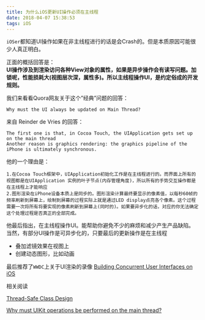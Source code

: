 ```yaml
---
title: 为什么iOS更新UI操作必须在主线程
date: 2018-04-07 15:38:53
tags: iOS
---
```


`iOSer`都知道UI操作如果在非主线程进行的话是会Crash的。但是本质原因可能很少人真正明白。

正面的概括回答是：  
**UI操作涉及到渲染访问各种View对象的属性，如果是异步操作会有读写问题。加锁呢，性能损耗大(视图层次深，属性多)。所以主线程操作UI，是约定俗成的开发规则。**

<!--more-->

我们来看看Quora网友关于这个”经典”问题的回答：

	Why must the UI always be updated on Main Thread?

来自 Reinder de Vries 的回答：

	The first one is that, in Cocoa Touch, the UIApplication gets set up on the main thread
	Another reason is graphics rendering: the graphics pipeline of the iPhone is ultimately synchronous.

他的一个理由是：

	1.在Cocoa Touch框架中，UIApplication初始化工作是在主线程进行的。而界面上所有的视图都是在UIApplication 实例的叶子节点(内存管理角度)，所以所有的手势交互操作都是在主线程上才能响应  
	2.图形渲染在iPhone设备本质上是同步的。图形渲染计算最终要显示的像素值，以每秒60帧的频率刷新到屏幕上，绘制到屏幕的过程实际上就是通过LED display点亮各个像素。这个过程需要一次将所有将要实现的像素刷新到屏幕上(同时的)。如果要异步化的话，对应的你无法确定这个处理过程是否真正的全部完成。

他最后指出，在主线程操作UI。能帮助你避免不少的麻烦和减少产生产品缺陷。当然，有部分UI操作是可异步化的，只要最后的更新操作是在主线程

* 叠加滤镜效果在视图上  
* 创建动态图形，比如动画

最后推荐了```WWDC```上关于UI渲染的录像 [Building Concurrent User Interfaces on iOS](https://developer.apple.com/videos/play/wwdc2012/211/)


相关阅读

[Thread-Safe Class Design](https://www.objc.io/issues/2-concurrency/thread-safe-class-design/)

[Why must UIKit operations be performed on the main thread?](https://stackoverflow.com/questions/18467114/why-must-uikit-operations-be-performed-on-the-main-thread)
